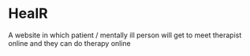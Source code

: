 # HealR
A website in which patient / mentally ill person will get to meet therapist online and they can do therapy online
